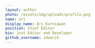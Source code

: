 ```yaml
---
layout: author
photo: /assets/img/uploads/profile.png
name: ari
display_name: Ari Kurniawan
position: Chief Editor
bio: Just Editor and Developer
github_username: idearik
---
```


